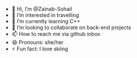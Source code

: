 - 👋 Hi, I’m @Zainab-Sohail
- 👀 I’m interested in travelling
- 🌱 I’m currently learning C++
- 💞️ I’m looking to collaborate on back-end projects
- 📫 How to reach me via github inbox
- 😄 Pronouns: she/her
- ⚡ Fun fact: I love skiing

<!---
Zainab-Sohail/Zainab-Sohail is a ✨ special ✨ repository because its `README.md` (this file) appears on your GitHub profile.
You can click the Preview link to take a look at your changes.
--->
